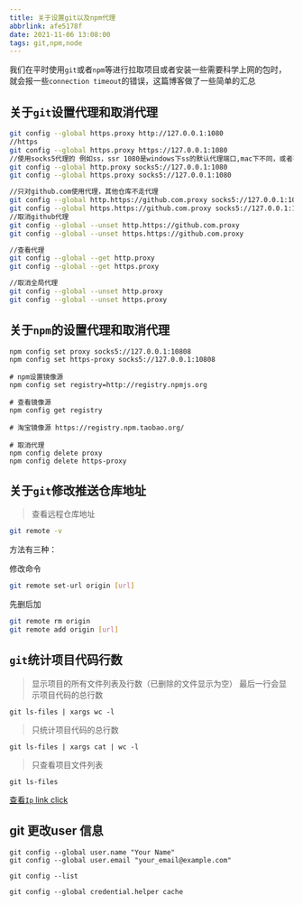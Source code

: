```yaml
---
title: 关于设置git以及npm代理
abbrlink: afe5178f
date: 2021-11-06 13:08:00
tags: git,npm,node
---
```


 我们在平时使用`git`或者`npm`等进行拉取项目或者安装一些需要科学上网的包时，就会报一些`connection timeout`的错误，这篇博客做了一些简单的汇总

## 关于`git`设置代理和取消代理

<!-- more -->


```bash
git config --global https.proxy http://127.0.0.1:1080
//https
git config --global https.proxy https://127.0.0.1:1080
//使用socks5代理的 例如ss，ssr 1080是windows下ss的默认代理端口,mac下不同，或者有自定义的，根据自己的改
git config --global http.proxy socks5://127.0.0.1:1080
git config --global https.proxy socks5://127.0.0.1:1080

//只对github.com使用代理，其他仓库不走代理
git config --global http.https://github.com.proxy socks5://127.0.0.1:10808
git config --global https.https://github.com.proxy socks5://127.0.0.1:10808
//取消github代理
git config --global --unset http.https://github.com.proxy
git config --global --unset https.https://github.com.proxy

//查看代理
git config --global --get http.proxy
git config --global --get https.proxy

//取消全局代理
git config --global --unset http.proxy
git config --global --unset https.proxy
```

## 关于`npm`的设置代理和取消代理

```node
npm config set proxy socks5://127.0.0.1:10808
npm config set https-proxy socks5://127.0.0.1:10808

# npm设置镜像源
npm config set registry=http://registry.npmjs.org

# 查看镜像源
npm config get registry

# 淘宝镜像源 https://registry.npm.taobao.org/

# 取消代理
npm config delete proxy
npm config delete https-proxy
```

## 关于``git``修改推送仓库地址

> 查看远程仓库地址

```bash
git remote -v
```

方法有三种：

修改命令
```bash
git remote set-url origin [url]
```
先删后加
```bash
git remote rm origin
git remote add origin [url]
```

## `git`统计项目代码行数
>显示项目的所有文件列表及行数（已删除的文件显示为空）
最后一行会显示项目代码的总行数
```git
git ls-files | xargs wc -l
```
>只统计项目代码的总行数
```git
git ls-files | xargs cat | wc -l
```
>只查看项目文件列表
```
git ls-files
```

[查看`Ip` link click](https://ipaddress.com/website/github.com)

## git 更改user 信息

```git
git config --global user.name "Your Name"
git config --global user.email "your_email@example.com"

git config --list

git config --global credential.helper cache

```


<!-- https://github.com/microsoft/terminal -->
